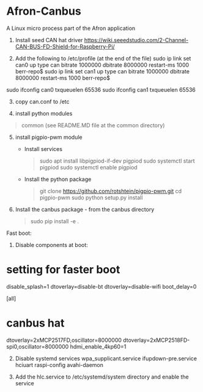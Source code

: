 # Afron-Canbus
A Linux micro process part of the Afron application


1. Install seed CAN hat driver
  https://wiki.seeedstudio.com/2-Channel-CAN-BUS-FD-Shield-for-Raspberry-Pi/



2. Add the following to /etc/profile (at the end of the file)
  sudo ip link set can0 up type can bitrate 1000000   dbitrate 8000000 restart-ms 1000 berr-repo$
  sudo ip link set can1 up type can bitrate 1000000   dbitrate 8000000 restart-ms 1000 berr-repo$

  sudo ifconfig can0 txqueuelen 65536
  sudo ifconfig can1 txqueuelen 65536

3. copy can.conf to /etc

4. install python modules 
  > common (see README.MD file at the common directory)

5. install pigpio-pwm module
   - Install services
      > sudo apt install libpigpiod-if-dev pigpiod
      > sudo systemctl start pigpiod
      > sudo systemctl enable pigpiod
   - Install the python package
      > git clone https://github.com/rotshtein/pigpio-pwm.git
      > cd pigpio-pwm
      > sudo python setup.py install

6. Install the canbus package - from the canbus directory
    > sudo pip install -e .


Fast boot:
1. Disable components at boot:

  # setting for faster boot
  disable_splash=1
  dtoverlay=disable-bt
  dtoverlay=disable-wifi
  boot_delay=0


  [all]
  # canbus hat
  dtoverlay=2xMCP2517FD,oscillator=8000000
  dtoverlay=2xMCP2518FD-spi0,oscillator=8000000
  hdmi_enable_4kp60=1


2. Disable systemd services
  wpa_supplicant.service
  ifupdown-pre.service
  hciuart 
  raspi-config
  avahi-daemon
  
3. Add the hlc.service to /etc/systemd/system directory and enable the service